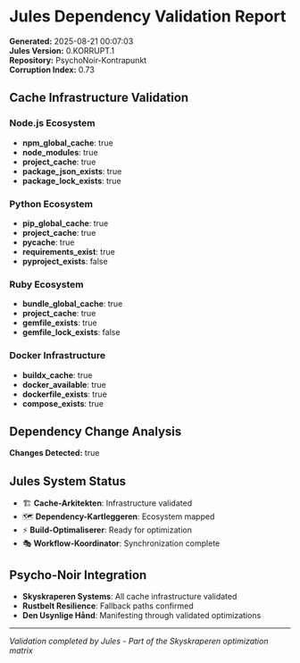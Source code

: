 # Jules Dependency Validation Report
**Generated:** 2025-08-21 00:07:03  
**Jules Version:** 0.KORRUPT.1  
**Repository:** PsychoNoir-Kontrapunkt  
**Corruption Index:** 0.73  

## Cache Infrastructure Validation

### Node.js Ecosystem
- **npm_global_cache**: true
- **node_modules**: true
- **project_cache**: true
- **package_json_exists**: true
- **package_lock_exists**: true

### Python Ecosystem  
- **pip_global_cache**: true
- **project_cache**: true
- **pycache**: true
- **requirements_exist**: true
- **pyproject_exists**: false

### Ruby Ecosystem
- **bundle_global_cache**: true
- **project_cache**: true
- **gemfile_exists**: true
- **gemfile_lock_exists**: false

### Docker Infrastructure
- **buildx_cache**: true
- **docker_available**: true
- **dockerfile_exists**: true
- **compose_exists**: true

## Dependency Change Analysis
**Changes Detected:** true

## Jules System Status
- 🏗️ **Cache-Arkitekten**: Infrastructure validated
- 🗺️ **Dependency-Kartleggeren**: Ecosystem mapped
- ⚡ **Build-Optimaliserer**: Ready for optimization
- 🎭 **Workflow-Koordinator**: Synchronization complete

## Psycho-Noir Integration
- **Skyskraperen Systems**: All cache infrastructure validated
- **Rustbelt Resilience**: Fallback paths confirmed
- **Den Usynlige Hånd**: Manifesting through validated optimizations

---
*Validation completed by Jules - Part of the Skyskraperen optimization matrix*
